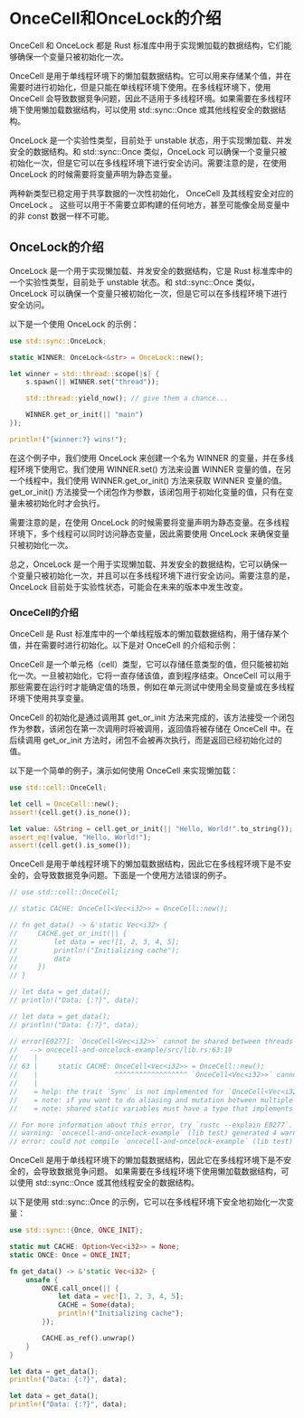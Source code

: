 
# OnceCell和OnceLock的介绍

OnceCell 和 OnceLock 都是 Rust 标准库中用于实现懒加载的数据结构，它们能够确保一个变量只被初始化一次。

OnceCell 是用于单线程环境下的懒加载数据结构。它可以用来存储某个值，并在需要时进行初始化，但是只能在单线程环境下使用。在多线程环境下，使用 OnceCell 会导致数据竞争问题，因此不适用于多线程环境。如果需要在多线程环境下使用懒加载数据结构，可以使用 std::sync::Once 或其他线程安全的数据结构。

OnceLock 是一个实验性类型，目前处于 unstable 状态，用于实现懒加载、并发安全的数据结构。和 std::sync::Once 类似，OnceLock 可以确保一个变量只被初始化一次，但是它可以在多线程环境下进行安全访问。需要注意的是，在使用 OnceLock 的时候需要将变量声明为静态变量。

两种新类型已稳定用于共享数据的一次性初始化， OnceCell 及其线程安全对应的 OnceLock 。
这些可以用于不需要立即构建的任何地方，甚至可能像全局变量中的非 const 数据一样不可能。

## OnceLock的介绍

OnceLock 是一个用于实现懒加载、并发安全的数据结构，它是 Rust 标准库中的一个实验性类型，目前处于 unstable 状态。和 std::sync::Once 类似，OnceLock 可以确保一个变量只被初始化一次，但是它可以在多线程环境下进行安全访问。

以下是一个使用 OnceLock 的示例：

```rust
use std::sync::OnceLock;

static WINNER: OnceLock<&str> = OnceLock::new();

let winner = std::thread::scope(|s| {
    s.spawn(|| WINNER.set("thread"));

    std::thread::yield_now(); // give them a chance...

    WINNER.get_or_init(|| "main")
});

println!("{winner:?} wins!");
```

在这个例子中，我们使用 OnceLock 来创建一个名为 WINNER 的变量，并在多线程环境下使用它。我们使用 WINNER.set() 方法来设置 WINNER 变量的值，在另一个线程中，我们使用 WINNER.get_or_init() 方法来获取 WINNER 变量的值。get_or_init() 方法接受一个闭包作为参数，该闭包用于初始化变量的值，只有在变量未被初始化时才会执行。

需要注意的是，在使用 OnceLock 的时候需要将变量声明为静态变量。在多线程环境下，多个线程可以同时访问静态变量，因此需要使用 OnceLock 来确保变量只被初始化一次。

总之，OnceLock 是一个用于实现懒加载、并发安全的数据结构，它可以确保一个变量只被初始化一次，并且可以在多线程环境下进行安全访问。需要注意的是，OnceLock 目前处于实验性状态，可能会在未来的版本中发生改变。

### OnceCell的介绍

OnceCell 是 Rust 标准库中的一个单线程版本的懒加载数据结构，用于储存某个值，并在需要时进行初始化。以下是对 OnceCell 的介绍和示例：

OnceCell 是一个单元格（cell）类型，它可以存储任意类型的值，但只能被初始化一次。一旦被初始化，它将一直存储该值，直到程序结束。OnceCell 可以用于那些需要在运行时才能确定值的场景，例如在单元测试中使用全局变量或在多线程环境下使用共享变量。

OnceCell 的初始化是通过调用其 get_or_init 方法来完成的，该方法接受一个闭包作为参数，该闭包在第一次调用时将被调用，返回值将被存储在 OnceCell 中。在后续调用 get_or_init 方法时，闭包不会被再次执行，而是返回已经初始化过的值。

以下是一个简单的例子，演示如何使用 OnceCell 来实现懒加载：

```rust
use std::cell::OnceCell;

let cell = OnceCell::new();
assert!(cell.get().is_none());

let value: &String = cell.get_or_init(|| "Hello, World!".to_string());
assert_eq!(value, "Hello, World!");
assert!(cell.get().is_some());
```

OnceCell 是用于单线程环境下的懒加载数据结构，因此它在多线程环境下是不安全的，会导致数据竞争问题。下面是一个使用方法错误的例子。

```rust
// use std::cell::OnceCell;

// static CACHE: OnceCell<Vec<i32>> = OnceCell::new();

// fn get_data() -> &'static Vec<i32> {
//     CACHE.get_or_init(|| {
//         let data = vec![1, 2, 3, 4, 5];
//         println!("Initializing cache");
//         data
//     })
// }

// let data = get_data();
// println!("Data: {:?}", data);

// let data = get_data();
// println!("Data: {:?}", data);

// error[E0277]: `OnceCell<Vec<i32>>` cannot be shared between threads safely
//   --> oncecell-and-oncelock-example/src/lib.rs:63:19
//    |
// 63 |     static CACHE: OnceCell<Vec<i32>> = OnceCell::new();
//    |                   ^^^^^^^^^^^^^^^^^^ `OnceCell<Vec<i32>>` cannot be shared between threads safely
//    |
//    = help: the trait `Sync` is not implemented for `OnceCell<Vec<i32>>`
//    = note: if you want to do aliasing and mutation between multiple threads, use `std::sync::OnceLock` instead
//    = note: shared static variables must have a type that implements `Sync`

// For more information about this error, try `rustc --explain E0277`.
// warning: `oncecell-and-oncelock-example` (lib test) generated 4 warnings
// error: could not compile `oncecell-and-oncelock-example` (lib test) due to previous error; 4 warnings emitted

```

OnceCell 是用于单线程环境下的懒加载数据结构，因此它在多线程环境下是不安全的，会导致数据竞争问题。
如果需要在多线程环境下使用懒加载数据结构，可以使用 std::sync::Once 或其他线程安全的数据结构。

以下是使用 std::sync::Once 的示例，它可以在多线程环境下安全地初始化一次变量：

```rust
use std::sync::{Once, ONCE_INIT};

static mut CACHE: Option<Vec<i32>> = None;
static ONCE: Once = ONCE_INIT;

fn get_data() -> &'static Vec<i32> {
    unsafe {
        ONCE.call_once(|| {
            let data = vec![1, 2, 3, 4, 5];
            CACHE = Some(data);
            println!("Initializing cache");
        });

        CACHE.as_ref().unwrap()
    }
}

let data = get_data();
println!("Data: {:?}", data);

let data = get_data();
println!("Data: {:?}", data);
```
